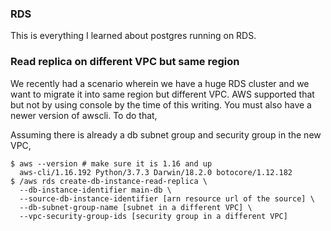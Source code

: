### RDS
This is everything I learned about postgres running on RDS.


### Read replica on different VPC but same region
We recently had a scenario wherein we have a huge RDS cluster and we want to migrate it into same region but different VPC.
AWS supported that but not by using console by the time of this writing. You must also have a newer version of awscli. To do that,

Assuming there is already a db subnet group and security group in the new VPC,

```shell
$ aws --version # make sure it is 1.16 and up
  aws-cli/1.16.192 Python/3.7.3 Darwin/18.2.0 botocore/1.12.182
$ /aws rds create-db-instance-read-replica \
  --db-instance-identifier main-db \
  --source-db-instance-identifier [arn resource url of the source] \
  --db-subnet-group-name [subnet in a different VPC] \
  --vpc-security-group-ids [security group in a different VPC]
```
